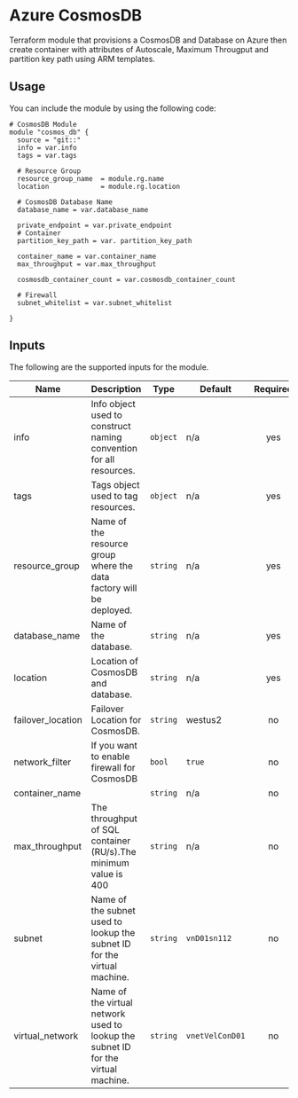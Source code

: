 # Azure CosmosDB
Terraform module that provisions a CosmosDB and Database on Azure then create container with attributes of Autoscale, Maximum Througput and partition key path using ARM templates.

## Usage
You can include the module by using the following code:

```
# CosmosDB Module
module "cosmos_db" {
  source = "git::"
  info = var.info
  tags = var.tags
  
  # Resource Group
  resource_group_name  = module.rg.name
  location             = module.rg.location
  
  # CosmosDB Database Name
  database_name = var.database_name

  private_endpoint = var.private_endpoint
  # Container
  partition_key_path = var. partition_key_path

  container_name = var.container_name
  max_throughput = var.max_throughput

  cosmosdb_container_count = var.cosmosdb_container_count

  # Firewall 
  subnet_whitelist = var.subnet_whitelist

}
```

## Inputs

The following are the supported inputs for the module.

| Name | Description | Type | Default | Required |
|------|-------------|------|---------|:--------:|
| info | Info object used to construct naming convention for all resources. | `object` | n/a | yes |
| tags | Tags object used to tag resources. | `object` | n/a | yes |
| resource_group | Name of the resource group where the data factory will be deployed. | `string` | n/a | yes |
| database_name | Name of the database. | `string` | n/a | yes |
| location | Location of CosmosDB and database. | `string` | n/a | yes |
| failover_location | Failover Location for CosmosDB. | `string` | westus2 | no |
| network_filter    | If you want to enable firewall for CosmosDB | `bool` | `true` | no |
| container_name    |                                             | `string` | n/a | no |
| max_throughput    | The throughput of SQL container (RU/s).The minimum value is 400 | `string` | n/a | no |
| subnet | Name of the subnet used to lookup the subnet ID for the virtual machine. | `string` | `vnD01sn112` | no |
| virtual_network | Name of the virtual network used to lookup the subnet ID for the virtual machine. | `string` | `vnetVelConD01` | no |